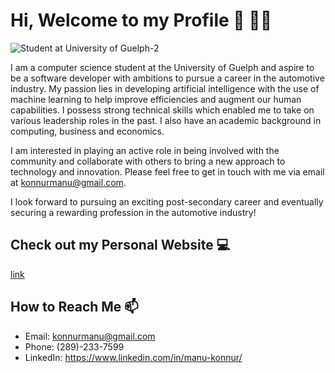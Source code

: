 # Hi, Welcome to my Profile 👋 👨‍💻

![Student at University of Guelph-2](https://user-images.githubusercontent.com/66081005/211170738-9d55bd7c-2341-4203-b173-52a1d14d8918.png)

I am a computer science student at the University of Guelph and aspire to be a software developer with ambitions to pursue a career in the automotive industry. My passion lies in developing artificial intelligence with the use of machine learning to help improve efficiencies and augment our human capabilities. I possess strong technical skills which enabled me to take on various leadership roles in the past. I also have an academic background in computing, business and economics.

I am interested in playing an active role in being involved with the community and collaborate with others to bring a new approach to technology and innovation. Please feel free to get in touch with me via email at konnurmanu@gmail.com.

I look forward to pursuing an exciting post-secondary career and eventually securing a rewarding profession in the automotive industry!

## Check out my Personal Website 💻
[link](https://www.example.com/my%20great%20page)

## How to Reach Me 📫
* Email: konnurmanu@gmail.com
* Phone: (289)-233-7599
* LinkedIn: https://www.linkedin.com/in/manu-konnur/


<!--
**mank03/mank03** is a ✨ _special_ ✨ repository because its `README.md` (this file) appears on your GitHub profile.

Here are some ideas to get you started:

- 🔭 I’m currently working on ...
- 🌱 I’m currently learning ...
- 👯 I’m looking to collaborate on ...
- 🤔 I’m looking for help with ...
- 💬 Ask me about ...
- 📫 How to reach me: ...
- 😄 Pronouns: ...
- ⚡ Fun fact: ...
-->
